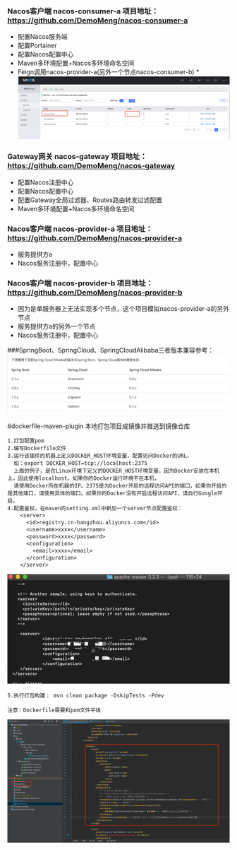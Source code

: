 ### Nacos客户端  nacos-consumer-a 项目地址： https://github.com/DemoMeng/nacos-consumer-a
- 配置Nacos服务端
- 配置Portainer
- 配置Nacos配置中心
- Maven多环境配置+Nacos多环境命名空间 
- Feign调用nacos-provider-a(另外一个节点nacos-consumer-b)
 *![负载两个节点](images/一个服务提供者（两个实例节点）.jpg)


### Gateway网关  nacos-gateway 项目地址： https://github.com/DemoMeng/nacos-gateway
- 配置Nacos注册中心
- 配置Nacos配置中心
- 配置Gateway全局过滤器、Routes路由转发过滤配置
- Maven多环境配置+Nacos多环境命名空间



### Nacos客户端 nacos-provider-a 项目地址： https://github.com/DemoMeng/nacos-provider-a
- 服务提供方a
- Nacos服务注册中，配置中心

### Nacos客户端 nacos-provider-b 项目地址： https://github.com/DemoMeng/nacos-provider-b
- 因为是单服务器上无法实现多个节点，这个项目模拟nacos-provider-a的另外节点
- 服务提供方a的另外一个节点
- Nacos服务注册中，配置中心


###SpringBoot、SpringCloud、SpringCloudAlibaba三者版本兼容参考：
![版本兼容](images/springboot-cloud-alibaba三者对应版本.jpg)


#dockerfile-maven-plugin 本地打包项目成镜像并推送到镜像仓库

    1.打包配置pom
    2.编写Dockerfile文件
    3.运行该插件的机器上定义DOCKER_HOST环境变量，配置访问Docker的URL， 
      如：export DOCKER_HOST=tcp://localhost:2375
      上面的例子，是在Linux环境下定义的DOCKER_HOST环境变量，因为Docker安装在本机上，因此使用localhost。如果你的Docker运行环境不在本机，
      请使用Docker所在机器的IP。2375是为Docker开启的远程访问API的端口，如果你开启的是其他端口，请使用具体的端口。如果你的Docker没有开启远程访问API，请自行Google开启。
    4.配置鉴权，在maven的setting.xml中新加一个server节点配置鉴权：
        <server>
          <id>registry.cn-hangzhou.aliyuncs.com</id>
          <username>xxxx</username>
          <password>xxxx</password>
          <configuration>
            <email>xxxx</email>
          </configuration>
        </server>

![img.png](images/docker打包镜像鉴权配置.png)

    5.执行打包构建： mvn clean package -DskipTests -Pdev
  
    注意：Dockerfile需要和pom文件平级

![img.png](images/docker打包整体配置.png)




 
